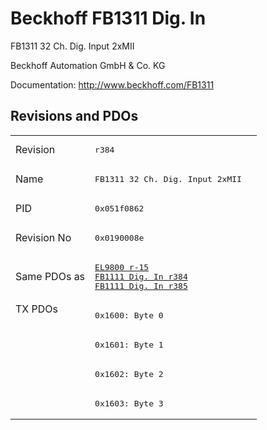 # Beckhoff FB1311 Dig. In

FB1311 32 Ch. Dig. Input 2xMII

Beckhoff Automation GmbH & Co. KG

Documentation: <a href="http://www.beckhoff.com/FB1311">http://www.beckhoff.com/FB1311</a>

## Revisions and PDOs
<table>
<tr >
<td class="first">Revision</td>
<td ><pre>r384</pre></td>
</tr>
<tr >
<td class="first">Name</td>
<td ><pre>FB1311 32 Ch. Dig. Input 2xMII</pre></td>
</tr>
<tr >
<td class="first">PID</td>
<td ><pre>0x051f0862</pre></td>
</tr>
<tr >
<td class="first">Revision No</td>
<td ><pre>0x0190008e</pre></td>
</tr>
<tr >
<td class="first">Same PDOs as</td>
<td ><pre><a href="EL9800">EL9800 r-15</a><br/><a href="FB1111+Dig.+In">FB1111 Dig. In r384</a><br/><a href="FB1111+Dig.+In">FB1111 Dig. In r385</a></pre></td>
</tr>
<tr class="txpdo pdosection">
<td class="first" rowspan=4 valign=top>TX PDOs</td>
<td><pre>0x1600: Byte 0</pre></td>
<td></td>
</tr>
<tr class="txpdo pdosection">
<td class="first"><pre>0x1601: Byte 1</pre></td>
</tr>
<tr class="txpdo pdosection">
<td class="first"><pre>0x1602: Byte 2</pre></td>
</tr>
<tr class="txpdo pdosection">
<td class="first"><pre>0x1603: Byte 3</pre></td>
</tr>
</table>
